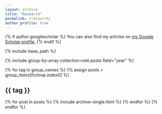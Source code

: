 ```yaml
---
layout: archive
title: "Research"
permalink: /research/
author_profile: true
---
```


{% if author.googlescholar %}
  You can also find my articles on <u><a href="{{author.googlescholar}}">my Google Scholar profile</a>.</u>
{% endif %}

{% include base_path %}

<!-- {% assign cyear = '0' %}
{% for post in site.research reversed %}
  {% if post.year > cyear %}
    {% assign cyear = post.year %}
  {% endif %}
  {% include archive-single.html %}
{% endfor %} -->


{% include group-by-array collection=site.posts field="year" %}

{% for tag in group_names %}
  {% assign posts = group_items[forloop.index0] %}
  <h2 id="{{ tag | slugify }}" class="archive__subtitle">{{ tag }}</h2>
  {% for post in posts %}
    {% include archive-single.html %}
  {% endfor %}
{% endfor %}
